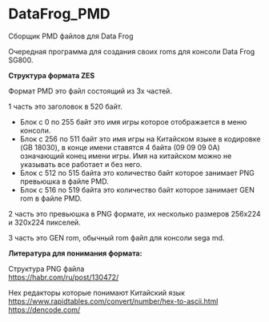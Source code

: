 # DataFrog_PMD
Сборщик PMD файлов для Data Frog

Очередная программа для создания своих roms для консоли Data Frog SG800.

**Структура формата ZES**

Формат PMD это файл состоящий из 3х частей.

1 часть это заголовок в 520 байт. <br>
- Блок с 0 по 255 байт это имя игры которое отображается в меню консоли. <br>
- Блок с 256 по 511 байт это имя игры на Китайском языке в кодировке (GB 18030), в конце имени ставятся 4 байта (09 09 09 0A) означающий конец имени игры. Имя на китайском можно не указывать все работает и без него.<br>
- Блок с 512 по 515 байта это количество байт которое занимает PNG превьюшка в файле PMD.<br>
- Блок с 516 по 519 байта  это количество байт которое занимает GEN rom в файле PMD.<br>

2 часть это превьюшка в PNG формате, их несколько размеров 256х224 и 320х224 пикселей.

3 часть это GEN rom, обычный rom файл для консоли sega md.

**Литература для понимания формата:**

Структура PNG файла <br>
https://habr.com/ru/post/130472/

Hex редакторы которые понимают Китайский язык <br>
https://www.rapidtables.com/convert/number/hex-to-ascii.html <br>
https://dencode.com/
